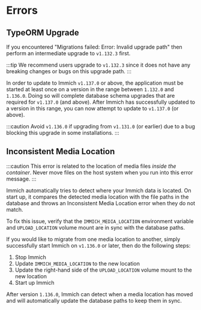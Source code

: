 # Errors

## TypeORM Upgrade

If you encountered "Migrations failed: Error: Invalid upgrade path" then perform an intermediate upgrade to `v1.132.3` first.

:::tip
We recommend users upgrade to `v1.132.3` since it does not have any breaking changes or bugs on this upgrade path.
:::

In order to update to Immich `v1.137.0` or above, the application must be started at least once on a version in the range between `1.132.0` and `1.136.0`. Doing so will complete database schema upgrades that are required for `v1.137.0` (and above). After Immich has successfully updated to a version in this range, you can now attempt to update to `v1.137.0` (or above).

:::caution
Avoid `v1.136.0` if upgrading from `v1.131.0` (or earlier) due to a bug blocking this upgrade in some installations.
:::

## Inconsistent Media Location

:::caution
This error is related to the location of media files _inside the container_. Never move files on the host system when you run into this error message.
:::

Immich automatically tries to detect where your Immich data is located. On start up, it compares the detected media location with the file paths in the database and throws an Inconsistent Media Location error when they do not match.

To fix this issue, verify that the `IMMICH_MEDIA_LOCATION` environment variable and `UPLOAD_LOCATION` volume mount are in sync with the database paths.

If you would like to migrate from one media location to another, simply successfully start Immich on `v1.136.0` or later, then do the following steps:

1. Stop Immich
2. Update `IMMICH_MEDIA_LOCATION` to the new location
3. Update the right-hand side of the `UPLOAD_LOCATION` volume mount to the new location
4. Start up Immich

After version `1.136.0`, Immich can detect when a media location has moved and will automatically update the database paths to keep them in sync.
